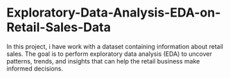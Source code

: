 # Exploratory-Data-Analysis-EDA-on-Retail-Sales-Data

In this project, i have work with a dataset containing information about retail sales. The goal is
to perform exploratory data analysis (EDA) to uncover patterns, trends, and insights that can
help the retail business make informed decisions.
